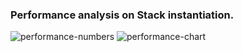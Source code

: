 ### Performance analysis on Stack instantiation.

![performance-numbers](http://i.imgur.com/GGuslax.png?1)
![performance-chart](http://i.imgur.com/C1nD61Q.png)
